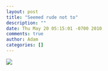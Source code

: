 ```yaml
---
layout: post
title: "Seemed rude not to"
description: ""
date: Thu May 20 05:15:01 -0700 2010
comments: true
author: Adam
categories: []
---
```


<img src="/images/seemed-rude-not-to/photo.jpg">
